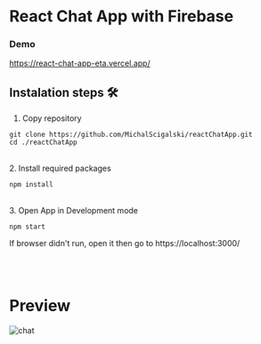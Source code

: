 # React Chat App with Firebase


### Demo 
https://react-chat-app-eta.vercel.app/

## Instalation steps 🛠️

1. Copy repository
<pre><code>git clone https://github.com/MichalScigalski/reactChatApp.git
cd ./reactChatApp</code></pre>

<br>
2. Install required packages

<pre><code>npm install</code></pre>

<br>
3. Open App in Development mode

<pre><code>npm start
</code></pre>

If browser didn't run, open it then go to https://localhost:3000/

<br><br />

# Preview
![chat](https://user-images.githubusercontent.com/38386731/155026284-e04bcc03-6853-4186-9b8e-dc962af48c59.png)
